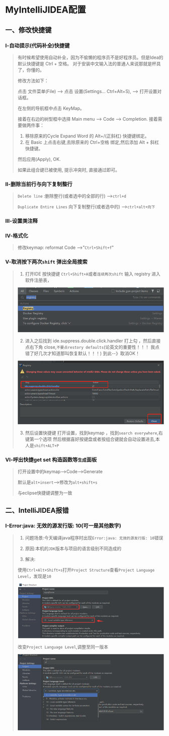 # MyIntelliJIDEA配置

## 一、修改快捷键

### Ⅰ-自动提示(代码补全)快捷键

>有时候希望使用自动补全，因为不偷懒的程序员不是好程序员。但是Idea的默认快捷键是 Ctrl + 空格。 对于安装中文输入法的普通人来说那就是杯具了，你懂的。
>
>修改方法如下：
>
>点击 文件菜单(File) –> 点击 设置(Settings… Ctrl+Alt+S), –> 打开设置对话框。
>
>在左侧的导航框中点击 KeyMap。
>
>接着在右边的树型框中选择 Main menu –> Code –> Completion.
>接着需要做两件事：
>
>1. 移除原来的Cycle Expand Word 的 Alt+/(正斜杠) 快捷键绑定。
>2. 在 Basic 上点击右键,去除原来的 Ctrl+空格 绑定,然后添加 Alt + 斜杠 快捷键。
>
>然后应用(Apply), OK.
>
>如果此组合键已被使用, 提示冲突时, 直接通过即可。

### Ⅱ-删除当前行与向下复制整行

>`Delete line` :删除整行(或者选中的全部的行)  -->`ctrl+d`
>
>`Duplicate Entire Lines` 向下复制整行(或者选中的) -->`ctrl+alt+向下`

### Ⅲ-设置类注释

### Ⅳ-格式化

> 修改keymap:  reformat Code -->"`Ctrl+Shift+f`"

### Ⅴ-取消按下两次`shift` 弹出全局搜索

>1. 打开IDE  按快捷键 `Ctrl+Shift+A`或者`连续两次shift`  输入 registry 进入软件注册表，
>
>   ![image-20210413162815050](MyIntelliJIDEA配置中的图片/image-20210413162815050.png)
>
>2. 进入之后找到 ide.suppress.double.click.handler 打上勾 ，然后直接点右下角 close,`不要点restory defaults`(论英文的重要性！！！  我点错了好几次才知道那叫恢复默认！！！)  到此--》取消OK！
>
>   ![image-20210413162855433](MyIntelliJIDEA配置中的图片/image-20210413162855433.png)
>
>3. 然后设置快捷键  打开设置，找到keymap  ，找到`search everywhere`,右键第一个选项 然后根据喜好按键盘或者按组合键就会自动设置进去,本人是`shift+ALT+P`

### Ⅵ-呼出快捷get set 构造函数等`生成`面板

> 打开设置中的keymap-->Code-->Generate
>
> 默认是`alt+insert`-->修改为`alt+shift+s`
>
> 与eclipse快捷键调整为一致



## 二、IntelliJIDEA报错

### Ⅰ-Error:java: 无效的源发行版: 10(可一是其他数字)

>1. 问题场景:今天编译java程序时出现`Error:java: 无效的源发行版: 10`错误
>
>2. 原因:本机的`JDK`版本与项目的语言级别不同造成的
>
>3. 解决:
>
>   使用`Ctrl+Alt+Shift+s`打开`Project Structure`查看`Project Language Level`，发现是`10`
>
>   ![image-20210412133943838](MyIntelliJIDEA配置中的图片/image-20210412133943838.png)
>
>   改变`Project Language Level`,调整至同一版本
>
>   ![image-20210412134028166](MyIntelliJIDEA配置中的图片/image-20210412134028166.png)